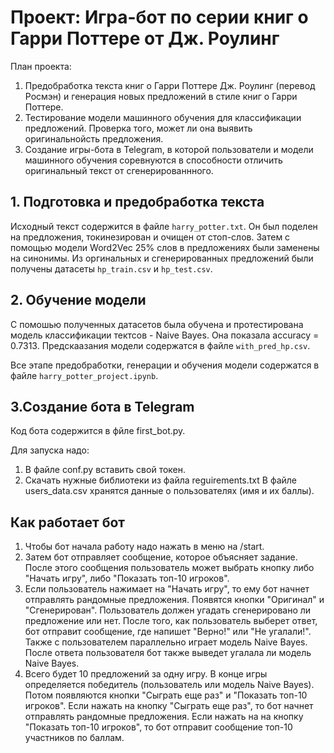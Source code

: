 # Проект: Игра-бот по серии книг о Гарри Поттере от Дж. Роулинг


План проекта:
1. Предобработка текста книг о Гарри Поттере Дж. Роулинг (перевод Росмэн) и генерация новых предложений в стиле книг о Гарри Поттере.
2. Тестирование модели машинного обучения для классификации предложений. Проверка того, может ли она выявить оригинальнойсть предложения.
3. Создание игры-бота в Telegram, в которой пользователи и модели машинного обучения соревнуются в способности отличить оригинальный текст от сгенерированнного.

## 1. Подготовка и предобработка текста 
Исходный текст содержится в файле `harry_potter.txt`. Он был поделен на предложения, токинезирован и очищен от стоп-слов. Затем с помощью модели Word2Vec 25% слов в предложениях были заменены на синонимы. Из оргинальных и сгенерированных предложений были получены датасеты `hp_train.csv` и `hp_test.csv`.

## 2. Обучение модели 
С помошью полученных датасетов была обучена и протестирована модель классификации тектсов - Naive Bayes. Она показала accuracy = 0.7313. 
Предскаазания модели содержатся в файле `with_pred_hp.csv`.

Все этапе предобработки, генерации и обучения модели содержатся в файле `harry_potter_project.ipynb`.

## 3.Создание бота в Telegram
Код бота содержится в фйле first_bot.py. 

Для запуска надо:
1. В файле conf.py вставить свой токен.
2. Скачать нужные библиотеки из файла reguirements.txt
В файле users_data.csv хранятся данные о пользователях (имя и их баллы).

## Как работает бот
1. Чтобы бот начала работу надо нажать в меню на /start.
2. Затем бот отправляет сообщение, которое объясняет задание. После этого сообщения пользователь может выбрать кнопку либо "Начать игру", либо "Показать топ-10 игроков".
3. Если пользователь нажимает на "Начать игру", то ему бот начнет отправлять рандомные предложения. Появятся кнопки "Оригинал" и "Сгенерирован". Пользователь должен угадать сгенерировано ли предложение или нет. После того, как пользователь выберет ответ, бот отправит сообщение, где напишет "Верно!" или "Не угалали!". Также с пользователем параллельно играет модель Naive Bayes. После ответа пользователя бот также выведет угалала ли модель Naive Bayes.
4. Всего будет 10 предложений за одну игру. В конце игры определяется победитель (пользователь или модель Naive Bayes). Потом появляются кнопки "Сыграть еще раз" и "Показать топ-10 игроков". Если нажать на кнопку "Сыграть еще раз", то бот начнет отправлять рандомные предложения. Если нажать на на кнопку "Показать топ-10 игроков", то бот отправит сообщение топ-10 участников по баллам.
